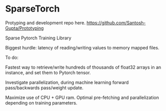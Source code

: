 # SparseTorch

Protyping and development repo here. 
https://github.com/Santosh-Gupta/Prototyping


Sparse Pytorch Training Library 

Biggest hurdle: latency of reading/writing values to memory mapped files. 

To do:

Fastest way to retrieve/write hundreds of thousands of float32 arrays in an instance, and set them to Pytorch tensor. 

Investigate parallelization, during machine learning forward pass/backwards pass/weight update. 

Maximize use of CPU + GPU ram. Optimal pre-fetching and parallelization depending on training parameters. 
